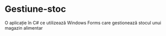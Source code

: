 # Gestiune-stoc
O aplicație în C# ce utilizează Windows Forms care gestionează stocul unui magazin alimentar
